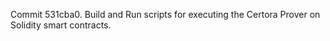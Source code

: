 Commit 531cba0.                    Build and Run scripts for executing the Certora Prover on Solidity smart contracts.